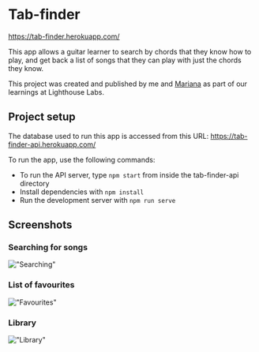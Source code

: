 # Tab-finder

https://tab-finder.herokuapp.com/

This app allows a guitar learner to search by chords that they know how to play, and get back a list of songs that they can play with just the chords they know.

This project was created and published by me and [Mariana](https://github.com/maridoh13) as part of our learnings at Lighthouse Labs.

## Project setup

The database used to run this app is accessed from this URL: https://tab-finder-api.herokuapp.com/

To run the app, use the following commands:

- To run the API server, type `npm start` from inside the tab-finder-api directory
- Install dependencies with `npm install`
- Run the development server with `npm run serve`

## Screenshots

### Searching for songs

!["Searching"](https://github.com/shuchitama/tab-finder/blob/master/docs/search.gif?raw=true)

### List of favourites

!["Favourites"](https://github.com/shuchitama/tab-finder/blob/master/docs/favourites.png?raw=true)

### Library

!["Library"](https://github.com/shuchitama/tab-finder/blob/master/docs/library.png?raw=true)
